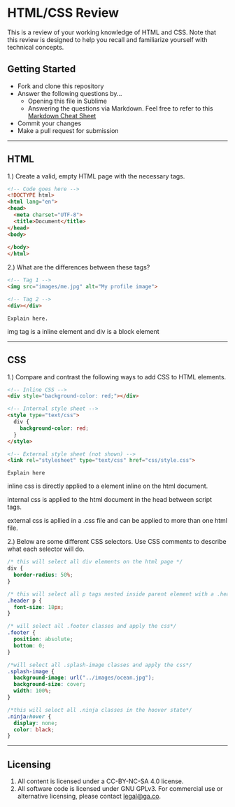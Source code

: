 # HTML/CSS Review

This is a review of your working knowledge of HTML and CSS. Note that this review is designed to help you recall and familiarize yourself with technical concepts.

## Getting Started

* Fork and clone this repository
* Answer the following questions by...
  * Opening this file in Sublime
  * Answering the questions via Markdown. Feel free to refer to this [Markdown Cheat Sheet](https://github.com/adam-p/markdown-here/wiki/Markdown-Cheatsheet)
* Commit your changes
* Make a pull request for submission

---

## HTML

1.) Create a valid, empty HTML page with the necessary tags.

```html
<!-- Code goes here -->
<!DOCTYPE html>
<html lang="en">
<head>
  <meta charset="UTF-8">
  <title>Document</title>
</head>
<body>
  
</body>
</html>
```

2.) What are the differences between these tags?

```html
<!-- Tag 1 -->
<img src="images/me.jpg" alt="My profile image">

<!-- Tag 2 -->
<div></div>
```

```
Explain here.
```
img tag is a inline element and div is a block element 

---

## CSS

1.) Compare and contrast the following ways to add CSS to HTML elements.

```html
<!-- Inline CSS -->
<div style="background-color: red;"></div>

<!-- Internal style sheet -->
<style type="text/css">
  div {
    background-color: red;
  }
</style>

<!-- External style sheet (not shown) -->
<link rel="stylesheet" type="text/css" href="css/style.css">
```

```
Explain here
```
inline css is directly applied to a element inline on the html document.

internal css is applied to the html document in the head between script tags.

external css is apllied in a .css file and can be applied to more than one html file.


2.) Below are some different CSS selectors. Use CSS comments to describe what each selector will do.

```css
/* this will select all div elements on the html page */
div {
  border-radius: 50%;
}

/* this will select all p tags nested inside parent element with a .header class*/
.header p {
  font-size: 18px;
}

/* will select all .footer classes and apply the css*/
.footer {
  position: absolute;
  bottom: 0;
}

/*will select all .splash-image classes and apply the css*/
.splash-image {
  background-image: url("../images/ocean.jpg");
  background-size: cover;
  width: 100%;
}

/*this will select all .ninja classes in the hoover state*/
.ninja:hover {
  display: none;
  color: black;
}
```


---

## Licensing
1. All content is licensed under a CC-BY-NC-SA 4.0 license.
2. All software code is licensed under GNU GPLv3. For commercial use or alternative licensing, please contact legal@ga.co.
